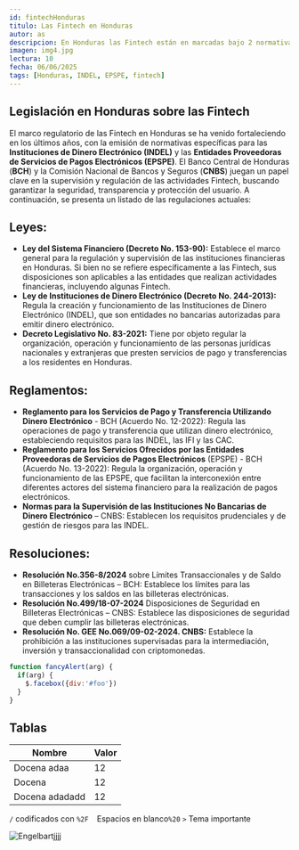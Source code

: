 ```yaml
---
id: fintechHonduras
titulo: Las Fintech en Honduras
autor: as
descripcion: En Honduras las Fintech están en marcadas bajo 2 normativas.
imagen: img4.jpg
lectura: 10
fecha: 06/06/2025
tags: [Honduras, INDEL, EPSPE, fintech]
---
```


## Legislación en Honduras sobre las Fintech
El marco regulatorio de las Fintech en Honduras se ha venido fortaleciendo en los últimos años, con la emisión de normativas específicas para las **Instituciones de Dinero Electrónico (INDEL)** y las **Entidades Proveedoras de Servicios de Pagos Electrónicos (EPSPE)**. El Banco Central de Honduras (**BCH**) y la Comisión Nacional de Bancos y Seguros (**CNBS**) juegan un papel clave en la supervisión y regulación de las actividades Fintech, buscando garantizar la seguridad, transparencia y protección del usuario. A continuación, se presenta un listado de las regulaciones actuales:

## Leyes:
- **Ley del Sistema Financiero (Decreto No. 153-90):**
 Establece el marco general para la regulación y supervisión de las instituciones financieras en Honduras. Si bien no se refiere específicamente a las Fintech, sus disposiciones son aplicables a las entidades que realizan actividades financieras, incluyendo algunas Fintech.
- **Ley de Instituciones de Dinero Electrónico (Decreto No. 244-2013):**
  Regula la creación y funcionamiento de las Instituciones de Dinero Electrónico (INDEL), que son entidades no bancarias autorizadas para emitir dinero electrónico.
- **Decreto Legislativo No. 83-2021:** 
  Tiene por objeto regular la organización, operación y funcionamiento de las personas jurídicas nacionales y extranjeras que presten servicios de pago y transferencias a los residentes en Honduras.

## Reglamentos:
- **Reglamento para los Servicios de Pago y Transferencia Utilizando Dinero Electrónico** - BCH (Acuerdo No. 12-2022): 
Regula las operaciones de pago y transferencia que utilizan dinero electrónico, estableciendo requisitos para las INDEL, las IFI y las CAC.
- **Reglamento para los Servicios Ofrecidos por las Entidades Proveedoras de Servicios de Pagos Electrónicos** (EPSPE) - BCH (Acuerdo No. 13-2022): 
Regula la organización, operación y funcionamiento de las EPSPE, que facilitan la interconexión entre diferentes actores del sistema financiero para la realización de pagos electrónicos.
- **Normas para la Supervisión de las Instituciones No Bancarias de Dinero Electrónico** – CNBS: 
Establecen los requisitos prudenciales y de gestión de riesgos para las INDEL.

## Resoluciones:
- **Resolución No.356-8/2024** sobre Límites Transaccionales y de Saldo en Billeteras Electrónicas – BCH: 
Establece los límites para las transacciones y los saldos en las billeteras electrónicas.
-	**Resolución No.499/18-07-2024** Disposiciones de Seguridad en Billeteras Electrónicas – CNBS: 
Establece las disposiciones de seguridad que deben cumplir las billeteras electrónicas.
-	**Resolución No. GEE No.069/09-02-2024. CNBS:** Establece la prohibición a las instituciones supervisadas para la intermediación, inversión y transaccionalidad con criptomonedas.


```js
function fancyAlert(arg) {
  if(arg) {
    $.facebox({div:'#foo'})
  }
}
```
## Tablas
| Nombre  | Valor |
| ------- | ----- |
| Docena  adaa | 12    |
| Docena  | 12    |
| Docena adadadd  | 12    |


`/` codificados con `%2F` 
` ` Espacios en blanco`%20`
`>`  Tema importante

![Engelbartjjjj](https://history-computer.com/ModernComputer/Basis/images/Engelbart.jpg)
